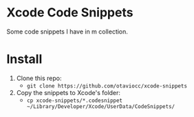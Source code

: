 # Xcode Code Snippets

Some code snippets I have in m collection.

# Install

1. Clone this repo:
    * ``git clone https://github.com/otaviocc/xcode-snippets``
1. Copy the snippets to Xcode's folder:
    * ``cp xcode-snippets/*.codesnippet ~/Library/Developer/Xcode/UserData/CodeSnippets/``
